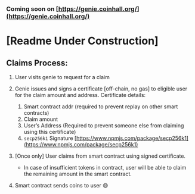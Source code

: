 ### Coming soon on [https://genie.coinhall.org/](https://genie.coinhall.org/)

# [Readme Under Construction]

## Claims Process:

1. User visits genie to request for a claim
2. Genie issues and signs a certificate [off-chain, no gas] to eligible user for the claim amount and address.
   Certificate details:

   1. Smart contract addr (required to prevent replay on other smart contracts)
   2. Claim amount
   3. User’s Address (Required to prevent someone else from claiming using this certificate)
   4. `secp256k1` Signature [https://www.npmjs.com/package/secp256k1](https://www.npmjs.com/package/secp256k1)

3. [Once only] User claims from smart contract using signed certificate.
   - In case of insufficient tokens in contract, user will be able to claim the remaining amount in the smart contract.
4. Smart contract sends coins to user 😄
